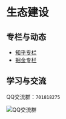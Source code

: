 # 生态建设

## 专栏与动态

- [知乎专栏](https://www.zhihu.com/column/c_1518022622268448768)
- [掘金专栏](https://juejin.cn/column/7106899933537501221)

## 学习与交流

QQ交流群：`701818275`

![QQ交流群](/images/qq.jpg)
